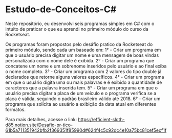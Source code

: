 # Estudo-de-Conceitos-C#
Neste repositório, eu desenvolvi seis programas simples em C# com o intuito de praticar o que eu aprendi no primeiro módulo do curso da Rocketseat.

Os programas foram propostos pelo desáfio pratico da Rocketseat do primeiro módulo, sendo cada um baseado em:
1° - Criar um programa em que o usuário precisa digitar um nome e uma mensagem de boas vindas personalizada com o nome dele é exibida.
2° - Criar um programa que concatene um nome e um sobrenome inseridos pelo usuário e ao final exiba o nome completo.
3° - Criar um programa com 2 valores do tipo double já declarados que retorne alguns valores específicos.
4° - Criar um programa em que o usuário digita uma ou mais palavras e é exibido a quantidade de caracteres que a palavra inserida tem.
5° - Criar um programa em que o usuário precisa digitar a placa de um veículo e o programa verifica se a placa é válida, seguindo o padrão brasileiro válido até 2018.
6° - Criar um programa que solicita ao usuário a exibição da data atual em diferentes formatos.

Para mais detalhes, acesse o link: https://efficient-sloth-d85.notion.site/Desafio-pr-tico-61b5a711351942bfb2f369351f85990d#624f4c5c92dc4e10a75bc81cef5ecf1f
